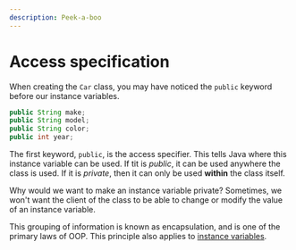 ```yaml
---
description: Peek-a-boo
---
```


# Access specification

When creating the `Car` class, you may have noticed the `public` keyword before our instance variables.

```java
public String make;
public String model;
public String color;
public int year;
```

The first keyword, `public`, is the access specifier. This tells Java where this instance variable can be used. If tit is _public_,  it can be used anywhere the class is used. If it is _private_, then it can only be used **within** the class itself.

Why would we want to make an instance variable private? Sometimes, we won't want the client of the class to be able to change or modify the value of an instance variable.

This grouping of information is known as encapsulation, and is one of the primary laws of OOP. This principle also applies to [instance variables]().

